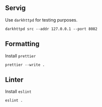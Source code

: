 ## Servig

Use `darkhttpd` for testing purposes.

```
darkhttpd src --addr 127.0.0.1 --port 8082
```

## Formatting

Install `prettier`

```
prettier --write .
```

## Linter

Install `eslint`

```
eslint .
```
